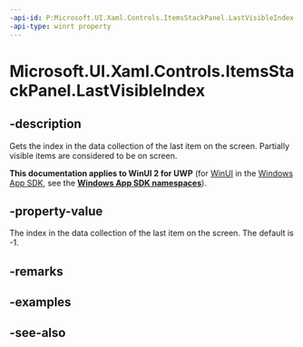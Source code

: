 ```yaml
---
-api-id: P:Microsoft.UI.Xaml.Controls.ItemsStackPanel.LastVisibleIndex
-api-type: winrt property
---
```


<!-- Property syntax
public int LastVisibleIndex { get; }
-->

# Microsoft.UI.Xaml.Controls.ItemsStackPanel.LastVisibleIndex

## -description
Gets the index in the data collection of the last item on the screen. Partially visible items are considered to be on screen.

**This documentation applies to WinUI 2 for UWP** (for [WinUI](/windows/apps/winui/winui3/) in the [Windows App SDK](/windows/apps/windows-app-sdk/), see the **[Windows App SDK namespaces](/windows/windows-app-sdk/api/winrt/)**).

## -property-value
The index in the data collection of the last item on the screen. The default is -1.

## -remarks

## -examples

## -see-also
